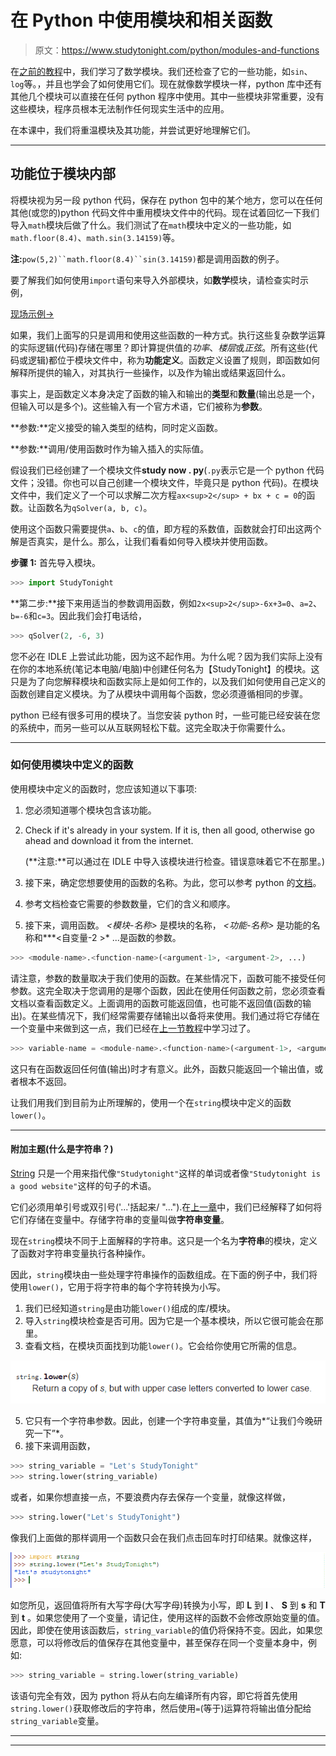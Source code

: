 # 在 Python 中使用模块和相关函数

> 原文：<https://www.studytonight.com/python/modules-and-functions>

在[之前的教程](numbers-and-math-functions)中，我们学习了数学模块。我们还检查了它的一些功能，如`sin`、`log`等。，并且也学会了如何使用它们。现在就像数学模块一样，python 库中还有其他几个模块可以直接在任何 python 程序中使用。其中一些模块非常重要，没有这些模块，程序员根本无法制作任何现实生活中的应用。

在本课中，我们将重温模块及其功能，并尝试更好地理解它们。

* * *

## 功能位于模块内部

将模块视为另一段 python 代码，保存在 python 包中的某个地方，您可以在任何其他(或您的)python 代码文件中重用模块文件中的代码。现在试着回忆一下我们导入`math`模块后做了什么。我们测试了在`math`模块中定义的一些功能，如`math.floor(8.4)`、`math.sin(3.14159)`等。

**注:**`pow(5,2)``math.floor(8.4)``sin(3.14159)`都是调用函数的例子。

要了解我们如何使用`import`语句来导入外部模块，如**数学**模块，请检查实时示例，

[现场示例→](/code/python/using-math-module.php)

如果，我们上面写的只是调用和使用这些函数的一种方式。执行这些复杂数学运算的实际逻辑(代码)存储在哪里？即计算提供值的*功率*、*楼层*或*正弦*。所有这些(代码或逻辑)都位于模块文件中，称为**功能定义**。函数定义设置了规则，即函数如何解释所提供的输入，对其执行一些操作，以及作为输出或结果返回什么。

事实上，是函数定义本身决定了函数的输入和输出的**类型**和**数量**(输出总是一个，但输入可以是多个)。这些输入有一个官方术语，它们被称为**参数**。

**参数:**定义接受的输入类型的结构，同时定义函数。

**参数:**调用/使用函数时作为输入插入的实际值。

假设我们已经创建了一个模块文件**study now . py**(`.py`表示它是一个 python 代码文件；没错。你也可以自己创建一个模块文件，毕竟只是 python 代码)。在模块文件中，我们定义了一个可以求解二次方程`ax<sup>2</sup> + bx + c = 0`的函数。让函数名为`qSolver(a, b, c)`。

使用这个函数只需要提供`a`、`b`、`c`的值，即方程的系数值，函数就会打印出这两个解是否真实，是什么。那么，让我们看看如何导入模块并使用函数。

**步骤 1:** 首先导入模块。

```py
>>> import StudyTonight
```

**第二步:**接下来用适当的参数调用函数，例如`2x<sup>2</sup>-6x+3=0`、`a=2`、`b=-6`和`c=3`。因此我们会打电话给，

```py
>>> qSolver(2, -6, 3)
```

您不必在 IDLE 上尝试此功能，因为这不起作用。为什么呢？因为我们实际上没有在你的本地系统(笔记本电脑/电脑)中创建任何名为【StudyTonight】的模块。这只是为了向您解释模块和函数实际上是如何工作的，以及我们如何使用自己定义的函数创建自定义模块。为了从模块中调用每个函数，您必须遵循相同的步骤。

python 已经有很多可用的模块了。当您安装 python 时，一些可能已经安装在您的系统中，而另一些可以从互联网轻松下载。这完全取决于你需要什么。

* * *

### 如何使用模块中定义的函数

使用模块中定义的函数时，您应该知道以下事项:

1.  您必须知道哪个模块包含该功能。
2.  Check if it's already in your system. If it is, then all good, otherwise go ahead and download it from the internet.

    (**注意:**可以通过在 IDLE 中导入该模块进行检查。错误意味着它不在那里。)

3.  接下来，确定您想要使用的函数的名称。为此，您可以参考 python 的[文档](https://docs.python.org/2/index.html)。
4.  参考文档检查它需要的参数数量，它们的含义和顺序。
5.  接下来，调用函数。 *<模块-名称>* 是模块的名称， *<功能-名称>* 是功能的名称和*<agr ument-1>**<自变量-2 >* ...是函数的参数。

```py
>>> <module-name>.<function-name>(<argument-1>, <argument-2>, ...)
```

请注意，参数的数量取决于我们使用的函数。在某些情况下，函数可能不接受任何参数。这完全取决于您调用的是哪个函数，因此在使用任何函数之前，您必须查看文档以查看函数定义。上面调用的函数可能返回值，也可能不返回值(函数的输出)。在某些情况下，我们经常需要存储输出以备将来使用。我们通过将它存储在一个变量中来做到这一点，我们已经在[上一节教程](variables-in-python)中学习过了。

```py
>>> variable-name = <module-name>.<function-name>(<argument-1>, <argument-2>, ...)
```

这只有在函数返回任何值(输出)时才有意义。此外，函数只能返回一个输出值，或者根本不返回。

让我们用我们到目前为止所理解的，使用一个在`string`模块中定义的函数`lower()`。

* * *

#### 附加主题(什么是字符串？)

[String](string-in-python) 只是一个用来指代像`"Studytonight"`这样的单词或者像`"Studytonight is a good website"`这样的句子的术语。

它们必须用单引号或双引号('...'括起来/ "...").在[上一章](operators-in-python)中，我们已经解释了如何将它们存储在变量中。存储字符串的变量叫做**字符串变量**。

现在`string`模块不同于上面解释的字符串。这只是一个名为**字符串**的模块，定义了函数对字符串变量执行各种操作。

因此，`string`模块由一些处理字符串操作的函数组成。在下面的例子中，我们将使用`lower()`，它用于将字符串的每个字符转换为小写。

1.  我们已经知道`string`是由功能`lower()`组成的库/模块。
2.  导入`string`模块检查是否可用。因为它是一个基本模块，所以它很可能会在那里。
3.  查看文档，在模块页面找到功能`lower()`。它会给你使用它所需的信息。

![Modules and Functions](img/3f8baffb9ff2d6105a2ccad238378a0a.png)

5.  它只有一个字符串参数。因此，创建一个字符串变量，其值为*“让我们今晚研究一下”*。
6.  接下来调用函数，

```py
>>> string_variable = "Let's StudyTonight"
>>> string.lower(string_variable)
```

或者，如果你想直接一点，不要浪费内存去保存一个变量，就像这样做，

```py
>>> string.lower("Let's StudyTonight")
```

像我们上面做的那样调用一个函数只会在我们点击回车时打印结果。就像这样，

![Modules and Functions](img/3645e2eedac20b2c81c8e915502f3b9e.png)

如您所见，返回值将所有大写字母(大写字母)转换为小写，即 **L** 到 **l** 、 **S** 到 **s** 和 **T** 到 **t** 。如果您使用了一个变量，请记住，使用这样的函数不会修改原始变量的值。因此，即使在使用该函数后，`string_variable`的值仍将保持不变。因此，如果您愿意，可以将修改后的值保存在其他变量中，甚至保存在同一个变量本身中，例如:

```py
>>> string_variable = string.lower(string_variable)
```

该语句完全有效，因为 python 将从右向左编译所有内容，即它将首先使用`string.lower()`获取修改后的字符串，然后使用`=`(等于)运算符将输出值分配给`string_variable`变量。

* * *

* * *